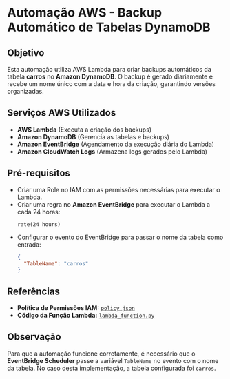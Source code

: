 # Automação AWS - Backup Automático de Tabelas DynamoDB

## Objetivo
Esta automação utiliza AWS Lambda para criar backups automáticos da tabela **carros** no **Amazon DynamoDB**. O backup é gerado diariamente e recebe um nome único com a data e hora da criação, garantindo versões organizadas.

## Serviços AWS Utilizados
- **AWS Lambda** (Executa a criação dos backups)
- **Amazon DynamoDB** (Gerencia as tabelas e backups)
- **Amazon EventBridge** (Agendamento da execução diária do Lambda)
- **Amazon CloudWatch Logs** (Armazena logs gerados pelo Lambda)

## Pré-requisitos
- Criar uma Role no IAM com as permissões necessárias para executar o Lambda.
- Criar uma regra no **Amazon EventBridge** para executar o Lambda a cada 24 horas:
  ```
  rate(24 hours)
  ```
- Configurar o evento do EventBridge para passar o nome da tabela como entrada:
  ```json
  {
    "TableName": "carros"
  }
  ```


## Referências
- **Política de Permissões IAM:** [`policy.json`](./script5-IAM-Rule.json)
- **Código da Função Lambda:** [`lambda_function.py`](./script5-Backup-DynamoDB.py)

## Observação
Para que a automação funcione corretamente, é necessário que o **EventBridge Scheduler** passe a variável `TableName` no evento com o nome da tabela. No caso desta implementação, a tabela configurada foi `carros`.

